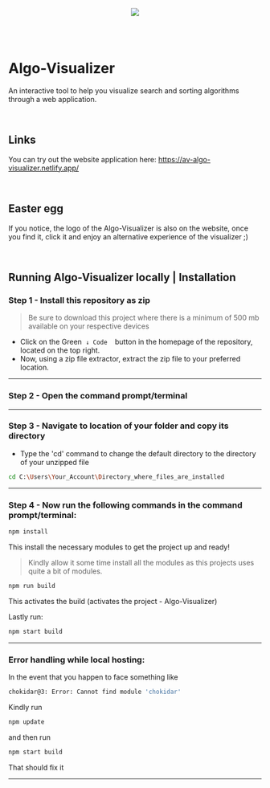 <p align="center">
  <img src="https://github.com/CodingForTheBetter/Algo-Visualizer/blob/main/AV%20logo.jpg" />
</p>
<br/>
<br/>

# Algo-Visualizer
<p align="left">
An interactive tool to help you visualize search and sorting algorithms through a web application. 
  </p>
<br/>

## Links
You can try out the website application here:
https://av-algo-visualizer.netlify.app/

<br/>

## Easter egg
If you notice, the logo of the Algo-Visualizer is also on the website, once you find it, click it and enjoy an alternative experience of the visualizer ;) 

<br/>

## Running Algo-Visualizer locally | Installation
### Step 1 - Install this repository as zip
>Be sure to download this project where there is a minimum of 500 mb available on your respective devices

- Click on the Green  &nbsp;` ↓ Code  `&nbsp; button in the homepage of the repository, located on the top right.
- Now, using a zip file extractor, extract the zip file to your preferred location.

<hr/>

### Step 2 - Open the command prompt/terminal

<hr/>

### Step 3 - Navigate to location of your folder and copy its directory

- Type the 'cd' command to change the default directory to the directory of your unzipped file
```bash
cd C:\Users\Your_Account\Directory_where_files_are_installed
```
<hr/>

### Step 4 - Now run the following commands in the command prompt/terminal:
```bash
npm install
```
This install the necessary modules to get the project up and ready!
>Kindly allow it some time install all the modules as this projects uses quite a bit of modules.

```bash
npm run build
```
This activates the build (activates the project - Algo-Visualizer)

Lastly run:
```bash
npm start build
```
<hr/>

### Error handling while local hosting:
In the event that you happen to face something like
```bash
chokidar@3: Error: Cannot find module 'chokidar'
```

Kindly run
```bash
npm update
```

and then run
```bash
npm start build
```

That should fix it

<hr/>
